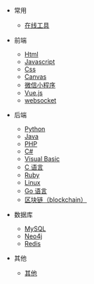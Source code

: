 - 常用
  - [在线工具](doc/tools.md)
  
- 前端

  - [Html](doc/html.md)
  - [Javascript](doc/javascript.md)
  - [Css](doc/css.md)
  - [Canvas](doc/canvas.md)
  - [微信小程序](doc/miniprogram.md)
  - [Vue.js](doc/vue.md)
  - [websocket](blog/websocket/index.md)

- 后端

  - [Python](doc/python.md)
  - [Java](doc/java.md)
  - [PHP](doc/php.md)
  - [C#](doc/csharp.md)
  - [Visual Basic](doc/visual-basic.md)
  - [C 语言](doc/c.md)
  - [Ruby](doc/ruby.md)
  - [Linux](doc/linux.md)
  - [Go 语言](doc/go.md)
  - [区块链（blockchain）](doc/blockchain.md)

- 数据库

  - [MySQL](doc/mysql.md)
  - [Neo4j](doc/neo4j.md)
  - [Redis](doc/redis.md)

- 其他
  - [其他](doc/index.md)
